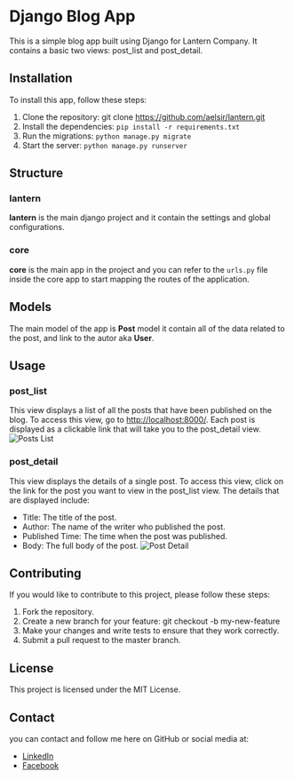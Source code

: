 # Django Blog App

This is a simple blog app built using Django for Lantern Company. It contains a basic two views: post_list and post_detail.

## Installation

To install this app, follow these steps:

1. Clone the repository: git clone <https://github.com/aelsir/lantern.git>
2. Install the dependencies: `pip install -r requirements.txt`
3. Run the migrations: `python manage.py migrate`
4. Start the server: `python manage.py runserver`

## Structure

### lantern

**lantern** is the main django project and it contain the settings and global configurations.

### core

**core** is the main app in the project and you can refer to the `urls.py` file inside the core app to start mapping the routes of the application.

## Models

The main model of the app is **Post** model it contain all of the data related to the post, and link to the autor aka **User**.

## Usage

### post_list

This view displays a list of all the posts that have been published on the blog. To access this view, go to <http://localhost:8000/>. Each post is displayed as a clickable link that will take you to the post_detail view.
![Posts List](https://photos.app.goo.gl/euSgbTPiNvGWbnkWA)

### post_detail

This view displays the details of a single post. To access this view, click on the link for the post you want to view in the post_list view. The details that are displayed include:

- Title: The title of the post.
- Author: The name of the writer who published the post.
- Published Time: The time when the post was published.
- Body: The full body of the post.
![Post Detail](https://photos.app.goo.gl/Ww6SbCXDAhPfAwP89)

## Contributing

If you would like to contribute to this project, please follow these steps:

1. Fork the repository.
2. Create a new branch for your feature: git checkout -b my-new-feature
3. Make your changes and write tests to ensure that they work correctly.
4. Submit a pull request to the master branch.

## License

This project is licensed under the MIT License.

## Contact

you can contact and follow me here on GitHub or social media at:

- [LinkedIn](https://www.linkedin.com/in/aelsir/)
- [Facebook](https://www.facebook.com/ahmed.elsir.khalfalla/)
